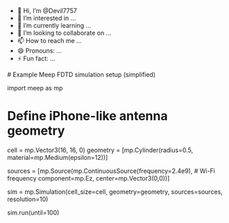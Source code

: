 - 👋 Hi, I’m @Devil7757
- 👀 I’m interested in ...
- 🌱 I’m currently learning ...
- 💞️ I’m looking to collaborate on ...
- 📫 How to reach me ...
- 😄 Pronouns: ...
- ⚡ Fun fact: ...

<!---
Devil7757/Devil7757 is a ✨ special ✨ repository because its `README.md` (this file) appears on your GitHub profile.
You can click the Preview link to take a look at your changes.
---># Example Meep FDTD simulation setup (simplified)
import meep as mp

# Define iPhone-like antenna geometry
cell = mp.Vector3(16, 16, 0)
geometry = [mp.Cylinder(radius=0.5, material=mp.Medium(epsilon=12))]

sources = [mp.Source(mp.ContinuousSource(frequency=2.4e9),  # Wi-Fi frequency
           component=mp.Ez,
           center=mp.Vector3(0,0))]

sim = mp.Simulation(cell_size=cell,
                    geometry=geometry,
                    sources=sources,
                    resolution=10)

sim.run(until=100)

